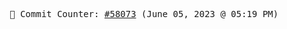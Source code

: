 <p align="center">
    <samp>
        📮 Commit Counter: <a href="https://github.com/Javascript-void0/Javascript-void0/commits/main">#58073</a> (June 05, 2023 @ 05:19 PM)
    </samp>
</p>